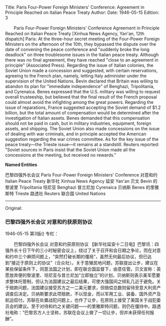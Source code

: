 Title: Paris Four-Power Foreign Ministers' Conference: Agreement in Principle Reached on Italian Peace Treaty
Author:
Date: 1946-05-15
Edition: 3

　　Paris Four-Power Foreign Ministers' Conference
    Agreement in Principle Reached on Italian Peace Treaty
    [Xinhua News Agency, Yan'an, 12th dispatch] Paris: At the three-hour secret meeting of the Four-Power Foreign Ministers on the afternoon of the 10th, they bypassed the dispute over the date of convening the peace conference and "suddenly broke the long deadlock" on three troublesome issues in the Italian peace treaty. Although there was no final agreement, they have reached "close to an agreement in principle" (Associated Press). Regarding the issue of Italian colonies, the Soviet Union made a concession and suggested, with certain reservations, agreeing to the French plan, namely, letting Italy administer under the supervision of the United Nations. Bevin declared that Britain was willing to abandon its plan for "immediate independence" of Benghazi, Tripolitania, and Cyrenaica. Benes expressed that the U.S. military was willing to request overall trusteeship, but believed that the final result of the French proposal could almost avoid the infighting among the great powers. Regarding the issue of reparations, France suggested accepting the Soviet demand of $1.2 billion, but the total amount of compensation would be determined after the investigation of Italian assets. Benes demanded that this compensation should not be paid in cash, but in military industries, equipment, foreign assets, and shipping. The Soviet Union also made concessions on the issue of dealing with war criminals, and in principle accepted the American suggestion regarding the war crimes committee. As for the key issue of the peace treaty—the Trieste issue—it remains at a standstill. Reuters reported: "Soviet sources in Paris insist that the Soviet Union made all the concessions at the meeting, but received no rewards."



**Named Entities**


巴黎四强外长会议	Paris Four-Power Foreign Ministers' Conference
对意和约		Italian Peace Treaty
新华社		Xinhua News Agency
延安		Yan'an
贝文		Bevin
的黎波里	Tripolitania
坦尼亚		Benghazi
昔兰尼加	Cyrenaica
贝纳斯		Benes
的里雅斯特	Trieste
路透社	 	Reuters
联合国		United Nations



<hr /> 

Original: 


### 巴黎四强外长会议  对意和约获原则协议

1946-05-15
第3版()
专栏：

　　巴黎四强外长会议
    对意和约获原则协议
    【新华社延安十二日电】巴黎讯：四强外长十日下午的三小时秘密会议上，绕过了关于召开和会日期之争论，而在对意和约中三个麻烦问题上，“突然打破长期的僵局”，虽然无何最后协议，但已达到“接近于原则上的协议”（合众社）。关于意殖民地问题，苏联提出让步，建议在某些保留条件下，同意法国之计划，即在联合国监督下，由意任管。贝文宣称：英愿放弃便的黎波里、坦尼亚与昔兰尼加“立即独立”的计划，贝纳斯则表示美军愿要求整体托管制，但认为法国建议之最后结果，可使大强国间之倾轧几近于避免。关于赔款问题，法国建议接受苏方之一二美元要求，但赔偿总数则留待至意大利资产调查后决定。贝纳斯要求此项赔款，不以现金，而以军用工业、装备、国外资产及航运偿付。苏联在处置战犯问题上，也作了让步，在原则上接受了美国关于战犯委员会的建议。至于对待和约之关键问题——的里雅斯特问题，则仍在僵持中。路透社电称：“巴黎苏方人士坚称，苏联在会议上做了一切让步，但并未获得任何报酬”。
